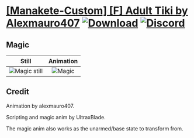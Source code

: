 # [\[Manakete-Custom\] \[F\] Adult Tiki by Alexmauro407](./) [![Download](https://img.shields.io/badge/Download--red?style=social&logo=github)](https://minhaskamal.github.io/DownGit/#/home?url=https://github.com/Klokinator/FE-Repo/tree/main/Battle%20Animations%2FMonsters%20-%20Dragons%20and%20Special%2F%5BManakete-Custom%5D%20%5BF%5D%20Adult%20Tiki%20by%20Alexmauro407%2F6.%20Magic) [![Discord](https://img.shields.io/badge/Discord--blue?style=social&logo=discord)](https://discord.gg/C7VNGnyTPA)

## Magic

| Still | Animation |
| :---: | :-------: |
| ![Magic still](./Magic_000.png) | ![Magic](./Magic.gif) |

## Credit

Animation by alexmauro407.

Scripting and magic anim by UltraxBlade.

The magic anim also works as the unarmed/base state to transform from.

